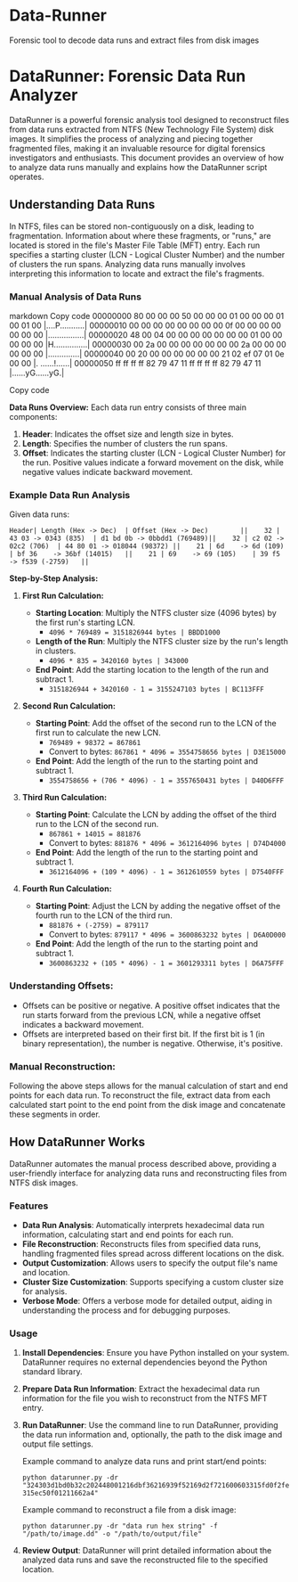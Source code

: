 # Data-Runner
Forensic tool to decode data runs and extract files from disk images

# DataRunner: Forensic Data Run Analyzer

DataRunner is a powerful forensic analysis tool designed to reconstruct files from data runs extracted from NTFS (New Technology File System) disk images. It simplifies the process of analyzing and piecing together fragmented files, making it an invaluable resource for digital forensics investigators and enthusiasts. This document provides an overview of how to analyze data runs manually and explains how the DataRunner script operates.

## Understanding Data Runs

In NTFS, files can be stored non-contiguously on a disk, leading to fragmentation. Information about where these fragments, or "runs," are located is stored in the file's Master File Table (MFT) entry. Each run specifies a starting cluster (LCN - Logical Cluster Number) and the number of clusters the run spans. Analyzing data runs manually involves interpreting this information to locate and extract the file's fragments.

### Manual Analysis of Data Runs

markdown
Copy code
00000000 80 00 00 00 50 00 00 00 01 00 00 00 01 00 01 00 |....P...........|
00000010 00 00 00 00 00 00 00 00 0f 00 00 00 00 00 00 00 |................|
00000020 48 00 04 00 00 00 00 00 00 00 01 00 00 00 00 00 |H...............|
00000030 00 2a 00 00 00 00 00 00 00 2a 00 00 00 00 00 00 |..............|
00000040 00 20 00 00 00 00 00 00 21 02 ef 07 01 0e 00 00 |. ......!......|
00000050 ff ff ff ff 82 79 47 11 ff ff ff ff 82 79 47 11 |......yG......yG.|

Copy code


**Data Runs Overview:** Each data run entry consists of three main components:

1. **Header**: Indicates the offset size and length size in bytes.
2. **Length**: Specifies the number of clusters the run spans.
3. **Offset**: Indicates the starting cluster (LCN - Logical Cluster Number) for the run. Positive values indicate a forward movement on the disk, while negative values indicate backward movement.

### Example Data Run Analysis

Given data runs:

`Header| Length (Hex -> Dec)  | Offset (Hex -> Dec)        ||    32 | 43 03 -> 0343 (835)  | d1 bd 0b -> 0bbdd1 (769489)||    32 | c2 02 -> 02c2 (706)  | 44 80 01 -> 018044 (98372) ||    21 | 6d    -> 6d (109)    | bf 36    -> 36bf (14015)   ||    21 | 69    -> 69 (105)    | 39 f5    -> f539 (-2759)   ||`

**Step-by-Step Analysis:**

1. **First Run Calculation:**
    
    - **Starting Location**: Multiply the NTFS cluster size (4096 bytes) by the first run's starting LCN.
        - `4096 * 769489 = 3151826944 bytes | BBDD1000`
    - **Length of the Run**: Multiply the NTFS cluster size by the run's length in clusters.
        - `4096 * 835 = 3420160 bytes | 343000`
    - **End Point**: Add the starting location to the length of the run and subtract 1.
        - `3151826944 + 3420160 - 1 = 3155247103 bytes | BC113FFF`
2. **Second Run Calculation:**
    
    - **Starting Point**: Add the offset of the second run to the LCN of the first run to calculate the new LCN.
        - `769489 + 98372 = 867861`
        - Convert to bytes: `867861 * 4096 = 3554758656 bytes | D3E15000`
    - **End Point**: Add the length of the run to the starting point and subtract 1.
        - `3554758656 + (706 * 4096) - 1 = 3557650431 bytes | D40D6FFF`
3. **Third Run Calculation:**
    
    - **Starting Point**: Calculate the LCN by adding the offset of the third run to the LCN of the second run.
        - `867861 + 14015 = 881876`
        - Convert to bytes: `881876 * 4096 = 3612164096 bytes | D74D4000`
    - **End Point**: Add the length of the run to the starting point and subtract 1.
        - `3612164096 + (109 * 4096) - 1 = 3612610559 bytes | D7540FFF`
4. **Fourth Run Calculation:**
    
    - **Starting Point**: Adjust the LCN by adding the negative offset of the fourth run to the LCN of the third run.
        - `881876 + (-2759) = 879117`
        - Convert to bytes: `879117 * 4096 = 3600863232 bytes | D6A0D000`
    - **End Point**: Add the length of the run to the starting point and subtract 1.
        - `3600863232 + (105 * 4096) - 1 = 3601293311 bytes | D6A75FFF`

### Understanding Offsets:

- Offsets can be positive or negative. A positive offset indicates that the run starts forward from the previous LCN, while a negative offset indicates a backward movement.
- Offsets are interpreted based on their first bit. If the first bit is 1 (in binary representation), the number is negative. Otherwise, it's positive.

### Manual Reconstruction:

Following the above steps allows for the manual calculation of start and end points for each data run. To reconstruct the file, extract data from each calculated start point to the end point from the disk image and concatenate these segments in order.
    

## How DataRunner Works

DataRunner automates the manual process described above, providing a user-friendly interface for analyzing data runs and reconstructing files from NTFS disk images.

### Features

- **Data Run Analysis**: Automatically interprets hexadecimal data run information, calculating start and end points for each run.
- **File Reconstruction**: Reconstructs files from specified data runs, handling fragmented files spread across different locations on the disk.
- **Output Customization**: Allows users to specify the output file's name and location.
- **Cluster Size Customization**: Supports specifying a custom cluster size for analysis.
- **Verbose Mode**: Offers a verbose mode for detailed output, aiding in understanding the process and for debugging purposes.

### Usage

1. **Install Dependencies**: Ensure you have Python installed on your system. DataRunner requires no external dependencies beyond the Python standard library.
    
2. **Prepare Data Run Information**: Extract the hexadecimal data run information for the file you wish to reconstruct from the NTFS MFT entry.
    
3. **Run DataRunner**: Use the command line to run DataRunner, providing the data run information and, optionally, the path to the disk image and output file settings.
    
    Example command to analyze data runs and print start/end points:
    
    `python datarunner.py -dr "324303d1bd0b32c202448001216dbf36216939f52169d2f721600603315fd0f2fe315ec50f01211662a4"`
    
    Example command to reconstruct a file from a disk image:
    
    `python datarunner.py -dr "data run hex string" -f "/path/to/image.dd" -o "/path/to/output/file"`
    
4. **Review Output**: DataRunner will print detailed information about the analyzed data runs and save the reconstructed file to the specified location.
